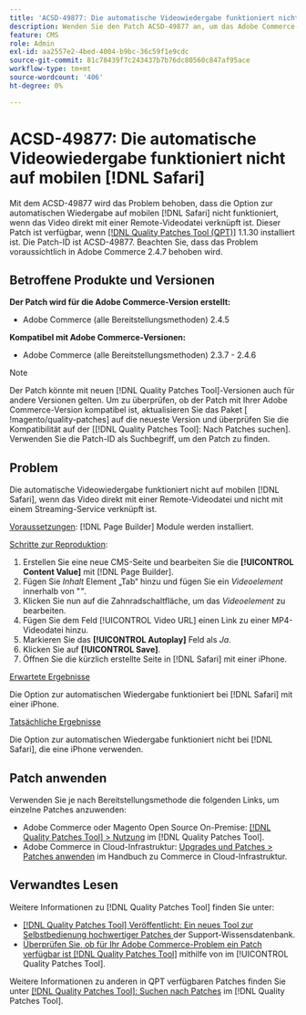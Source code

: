 ```yaml
---
title: 'ACSD-49877: Die automatische Videowiedergabe funktioniert nicht auf Mobilgeräten [!DNL Safari]'
description: Wenden Sie den Patch ACSD-49877 an, um das Adobe Commerce-Problem zu beheben, dass die Option für die automatische Videowiedergabe auf Mobilgeräten nicht funktioniert [!DNL Safari]  wenn das Video direkt mit einer Remote-Videodatei verknüpft ist.
feature: CMS
role: Admin
exl-id: aa2557e2-4bed-4004-b9bc-36c59f1e9cdc
source-git-commit: 81c78439f7c243437b7b76dc80560c847af95ace
workflow-type: tm+mt
source-wordcount: '406'
ht-degree: 0%

---
```


# ACSD-49877: Die automatische Videowiedergabe funktioniert nicht auf mobilen [!DNL Safari]

Mit dem ACSD-49877 wird das Problem behoben, dass die Option zur automatischen Wiedergabe auf mobilen [!DNL Safari] nicht funktioniert, wenn das Video direkt mit einer Remote-Videodatei verknüpft ist. Dieser Patch ist verfügbar, wenn [[!DNL Quality Patches Tool (QPT)]](https://experienceleague.adobe.com/de/docs/commerce-knowledge-base/kb/announcements/commerce-announcements/magento-quality-patches-released-new-tool-to-self-serve-quality-patches) 1.1.30 installiert ist. Die Patch-ID ist ACSD-49877. Beachten Sie, dass das Problem voraussichtlich in Adobe Commerce 2.4.7 behoben wird.

## Betroffene Produkte und Versionen

**Der Patch wird für die Adobe Commerce-Version erstellt:**

* Adobe Commerce (alle Bereitstellungsmethoden) 2.4.5

**Kompatibel mit Adobe Commerce-Versionen:**

* Adobe Commerce (alle Bereitstellungsmethoden) 2.3.7 - 2.4.6

>[!NOTE]
>
>Der Patch könnte mit neuen [!DNL Quality Patches Tool]-Versionen auch für andere Versionen gelten. Um zu überprüfen, ob der Patch mit Ihrer Adobe Commerce-Version kompatibel ist, aktualisieren Sie das Paket [ !magento/quality-patches] auf die neueste Version und überprüfen Sie die Kompatibilität auf der [[!DNL Quality Patches Tool]: Nach Patches suchen]. Verwenden Sie die Patch-ID als Suchbegriff, um den Patch zu finden.

## Problem

Die automatische Videowiedergabe funktioniert nicht auf mobilen [!DNL Safari], wenn das Video direkt mit einer Remote-Videodatei und nicht mit einem Streaming-Service verknüpft ist.

<u>Voraussetzungen</u>:
[!DNL Page Builder] Module werden installiert.

<u>Schritte zur Reproduktion</u>:

1. Erstellen Sie eine neue CMS-Seite und bearbeiten Sie die **[!UICONTROL Content Value]** mit [!DNL Page Builder].
1. Fügen Sie *Inhalt* Element „Tab“ hinzu und fügen Sie ein *Videoelement* innerhalb von &quot;*&quot;*.
1. Klicken Sie nun auf die Zahnradschaltfläche, um das *Videoelement* zu bearbeiten.
1. Fügen Sie dem Feld [!UICONTROL Video URL] einen Link zu einer MP4-Videodatei hinzu.
1. Markieren Sie das **[!UICONTROL Autoplay]** Feld als *Ja*.
1. Klicken Sie auf **[!UICONTROL Save]**.
1. Öffnen Sie die kürzlich erstellte Seite in [!DNL Safari] mit einer iPhone.

<u>Erwartete Ergebnisse</u>

Die Option zur automatischen Wiedergabe funktioniert bei [!DNL Safari] mit einer iPhone.

<u>Tatsächliche Ergebnisse</u>

Die Option zur automatischen Wiedergabe funktioniert nicht bei [!DNL Safari], die eine iPhone verwenden.

## Patch anwenden

Verwenden Sie je nach Bereitstellungsmethode die folgenden Links, um einzelne Patches anzuwenden:

* Adobe Commerce oder Magento Open Source On-Premise: [[!DNL Quality Patches Tool] > Nutzung](/help/tools/quality-patches-tool/usage.md) im [!DNL Quality Patches Tool].
* Adobe Commerce in Cloud-Infrastruktur: [Upgrades und Patches > Patches anwenden](https://experienceleague.adobe.com/docs/commerce-cloud-service/user-guide/develop/upgrade/apply-patches.html?lang=de) im Handbuch zu Commerce in Cloud-Infrastruktur.

## Verwandtes Lesen

Weitere Informationen zu [!DNL Quality Patches Tool] finden Sie unter:

* [[!DNL Quality Patches Tool] Veröffentlicht: Ein neues Tool zur Selbstbedienung hochwertiger Patches ](https://experienceleague.adobe.com/de/docs/commerce-knowledge-base/kb/announcements/commerce-announcements/magento-quality-patches-released-new-tool-to-self-serve-quality-patches) der Support-Wissensdatenbank.
* [Überprüfen Sie, ob für Ihr Adobe Commerce-Problem ein Patch verfügbar ist [!DNL Quality Patches Tool]](/help/tools/quality-patches-tool/patches-available-in-qpt/check-patch-for-magento-issue-with-magento-quality-patches.md) mithilfe von im [!UICONTROL Quality Patches Tool].


Weitere Informationen zu anderen in QPT verfügbaren Patches finden Sie unter [[!DNL Quality Patches Tool]: Suchen nach Patches](https://experienceleague.adobe.com/tools/commerce-quality-patches/index.html?lang=de) im [!DNL Quality Patches Tool].
